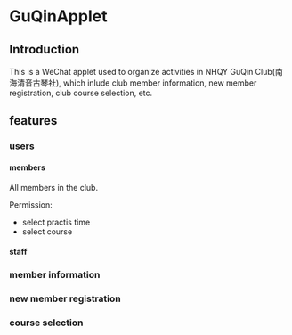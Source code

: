 # GuQinApplet

## Introduction

This is a WeChat applet used to organize activities in NHQY GuQin Club(南海清音古琴社), which inlude club member information, new member registration, club course selection, etc.

## features

### users

#### members

All members in the club.

Permission:

- select practis time
- select course

#### staff

### member information

### new member registration

### course selection